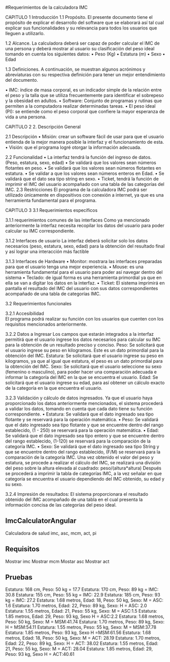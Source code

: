 #Requerimientos de la calculadora IMC

CAPITULO 1
Introducción
1.1	Propósito. 
El presente documento tiene el propósito de explicar el desarrollo del software que se elaborará así tal cual explicar sus funcionalidades y su relevancia para todos los usuarios que lleguen a utilizarlo.

1.2	Alcance. 
La calculadora deberá ser capaz de poder calcular el IMC de una persona y deberá mostrar al usuario su clasificación del peso ideal tomando en cuenta los siguientes datos:
•	Peso (Kg)
•	Estatura (m)
•	Sexo
•	Edad

1.3	Definiciones.
A continuación, se muestran algunos acrónimos y abreviaturas con su respectiva definición para tener un mejor entendimiento del documento.

•	IMC: índice de masa corporal, es un indicador simple de la relación entre el peso y la talla que se utiliza frecuentemente para identificar el sobrepeso y la obesidad en adultos.
•	Software: Conjunto de programas y rutinas que permiten a la computadora realizar determinadas tareas. 
•	El peso ideal (PI): se entiende como el peso corporal que confiere la mayor esperanza de vida a una persona.

CAPITULO 2
2.	Descripción General

2.1 Descripción 
•	Misión: crear un software fácil de usar para que el usuario entienda de la mejor manera posible la interfaz y el funcionamiento de esta. 
•	Visión: que el programa logré otorgar la información adecuada.

2.2 Funcionalidad
•	La interfaz tendrá la función del ingreso de datos. (Peso, estatura, sexo, edad)
•	Se validará que los valores sean números flotantes en peso.
•	Se validará que los valores sean números flotantes en estatura.
•	Se validar a que los valores sean números enteros en Edad.
•	Se validará que el dato sea tipo string en sexo.
•	Ticket, tendrá la función de imprimir el   IMC del usuario acompañado con una tabla de las categorías del IMC.
2.3 Restricciones
El programa de la calculadora IMC podrá ser utilizado únicamente en dispositivos con conexión a internet, ya que es una herramienta fundamental para el programa.

CAPITULO 3 
3.1 Requerimientos específicos

3.1.1 requerimientos comunes de las interfaces 
Como ya mencionado anteriormente la interfaz necesita recopilar los datos del usuario para poder calcular su IMC correspondiente. 

3.1.2 Interfaces de usuario
La interfaz deberá solicitar solo los datos necesarios (peso, estatura, sexo, edad) para la obtención del resultado final y así lograr una interacción más factible

3.1.3 Interfaces de Hardware 
•	Monitor: mostrara las interfaces preparadas para que el usuario tenga una mejor experiencia.
•	Mouse: es una herramienta fundamental para el usuario para poder así navegar dentro del sistema
•	Teclado: de igual forma es una herramienta primordial ya que en ella se van a digitar los datos en la interfaz.
•	Ticket: El sistema imprimirá en pantalla el resultado del IMC del usuario con sus datos correspondientes acompañado de una tabla de categorías IMC.


3.2 Requerimientos funcionales

3.2.1 Accesibilidad  
El programa podrá realizar su función con los usuarios que cuenten con los requisitos mencionados anteriormente.

3.2.2 Datos a Ingresar
Los campos que estarán integrados a la interfaz permitirá que el usuario ingrese los datos necesarios para calcular su IMC para la obtención de un resultado preciso y conciso. 
Peso: Se solicitará que el usuario ingrese su peso en kilogramos. Este es un dato primordial para la obtención del IMC.
Estatura: Se solicitará que el usuario ingrese su peso en kilogramos, ya que al igual que estatura, el peso es un dato primordial para la obtención del IMC.
Sexo: Se solicitará que el usuario seleccione su sexo (femenino o masculino), para poder hacer una comparación adecuada e informar la categoría del IMC en la que se encuentra el usuario. 
Edad: Se solicitará que el usuario ingrese su edad, para así obtener un cálculo exacto de la categoría en la que encuentra el usuario.

3.2.3 Validación y cálculo de datos ingresados.
Ya que el usuario haya proporcionado los datos anteriormente mencionados, el sistema procederá a validar los datos, tomando en cuenta que cada dato tiene su función correspondiente.
•	Estatura: Se validará que el dato ingresado sea tipo flotante y se reservará para la operación matemática.
•	Peso: Se validará que el dato ingresado sea tipo flotante y que se encuentre dentro del rango establecido, (1 - 250) se reservará para la operación matemática. 
•	Edad: Se validará que el dato ingresado sea tipo entero y que se encuentre dentro del rango establecido, (1-120) se reservará para la comparación de la categoría IMC.
•	Sexo: Se validará que el dato ingresado sea tipo String y que se encuentre dentro del rango establecido, (F/M) se reservará para la comparación de la categoría IMC.
Una vez obtenido el valor del peso y estatura, se procede a realizar el cálculo del IMC, se realizará una división del peso sobre la altura elevada al cuadrado: peso/(altura*altura)
Después se procederá a imprimir la tabla de categorías IMC, a la vez señalar en que categoría se encuentra el usuario dependiendo del IMC obtenido, su edad y su sexo.

3.2.4 Impresión de resultados: 
El sistema proporcionara el resultado obtenido del IMC acompañado de una tabla en el cual presenta la información concisa de las categorías del peso ideal. 


## ImcCalculatorAngular
Calculadora de salud imc, asc, mcm, act, pi

## Requisitos
Mostrar imc
Mostrar mcm
Mostar asc
Mostrar act

## Pruebas
 Estatura: 168 cm, Peso: 50 kg = 17.7
 Estatura: 170 cm, Peso: 89 kg = IMC: 30.8
 Estatura: 155 cm, Peso: 55 kg = IMC: 22.9
 Estatura: 185 cm, Peso: 93 kg = IMC: 27.2
 Estatura: 1.68 metros, Edad: 18, Peso: 50 kg, Sexo: M = ASC: 1.6
 Estatura: 1.70 metros, Edad: 22, Peso: 89 kg, Sexo: H = ASC: 2.0
 Estatura: 1.55 metros, Edad: 21, Peso: 55 kg, Sexo: M = ASC:1.5
 Estatura: 1.85 metros, Edad: 29, Peso: 93 kg, Sexo H = ASC:2.2
 Estatura: 1.68 metros, Peso: 50 kg, Sexo: M = MSM:41.74
 Estatura: 1.70 metros, Peso: 89 kg, Sexo: H = MSM:54.11
 Estatura: 1.55 metros, Peso: 55 kg, Sexo: M = MSM:37.78
 Estatura: 1.85 metros, Peso: 93 kg, Sexo H =MSM:61.56
 Estatura: 1.68 metros, Edad: 18, Peso: 50 kg, Sexo: M = ACT: 28.19
 Estatura: 1.70 metros, Edad: 22, Peso: 89 kg, Sexo: H = ACT: 38.02
 Estatura: 1.55 metros, Edad: 21, Peso: 55 kg, Sexo: M = ACT: 28.04
 Estatura: 1.85 metros, Edad: 29, Peso: 93 kg, Sexo H = ACT:40.61
 

